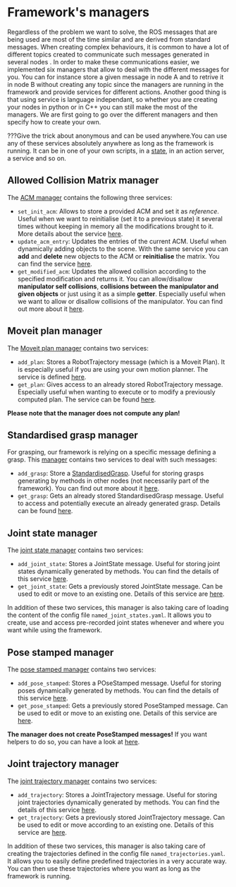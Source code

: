 # Framework's managers
Regardless of the problem we want to solve, the ROS messages that are being used are most of the time similar and are derived from standard messages. When creating complex behaviours, it is common to have a lot of different topics created to communicate such messages generated in several nodes . In order to make these communications easier, we implemented six managers that allow to deal with the different messages for you. You can for instance store a given message in node A and to retrive it in node B without creating any topic since the managers are running in the framework and provide services for different actions. Another good thing is that using service is language independant, so whether you are creating your nodes in python or in C++ you can still make the most of the managers. We are first going to go over the different managers and then specify how to create your own.

???Give the trick about anonymous and can be used anywhere.You can use any of these services absolutely anywhere as long as the framework is running. It can be in one of your own scripts, in a [state](???), in an action server, a service and so on.

## Allowed Collision Matrix manager
The [ACM manager](???) contains the following three services:
* `set_init_acm`: Allows to store a provided ACM and set it as *reference*. Useful when we want to reinitialise (set it to a previous state) it several times without keeping in memory all the modifications brought to it. More details about the service [here](???).
* `update_acm_entry`: Updates the entries of the current ACM. Useful when dynamically adding objects to the scene. With the same service you can **add** and **delete** new objects to the ACM or **reinitialise** the matrix. You can find the service [here](???).
* `get_modified_acm`: Updates the allowed collision according to the specified modification and returns it. You can allow/disallow **manipulator self collisions**, **collisions between the manipulator and given objects** or just using it as a simple **getter**. Especially useful when we want to allow or disallow collisions of the manipulator. You can find out more about it [here](???).


## Moveit plan manager
The [Moveit plan manager](???) contains two services:
* `add_plan`: Stores a RobotTrajectory message (which is a Moveit Plan). It is especially useful if you are using your own motion planner. The service is defined [here](???).
* `get_plan`: Gives access to an already stored RobotTrajectory message. Especially useful when wanting to execute or to modify a previously computed plan. The service can be found [here](???).

**Please note that the manager does not compute any plan!**


## Standardised grasp manager
For grasping, our framework is relying on a specific message defining a grasp. This [manager](???) contains two services to deal with such messages:
* `add_grasp`: Store a [StandardisedGrasp](???). Useful for storing grasps generating by methods in other nodes (not necessarily part of the framework). You can find out more about it [here](???).
* `get_grasp`: Gets an already stored StandardisedGrasp message. Useful to access and potentially execute an already generated grasp. Details can be found [here](???).

## Joint state manager
The [joint state manager](???) contains two services:
* `add_joint_state`: Stores a JointState message. Useful for storing joint states dynamically generated by methods. You can find the details of this service [here](???).
* `get_joint_state`: Gets a previously stored JointState message. Can be used to edit or move to an existing one. Details of this service are [here](???).

In addition of these two services, this manager is also taking care of loading the content of the config file `named_joint_states.yaml`. It allows you to create, use and access pre-recorded joint states whenever and where you want while using the framework.

## Pose stamped manager
The [pose stamped manager](???) contains two services:
* `add_pose_stamped`: Stores a POseStamped message. Useful for storing poses dynamically generated by methods. You can find the details of this service [here](???).
* `get_pose_stamped`: Gets a previously stored PoseStamped message. Can be used to edit or move to an existing one. Details of this service are [here](???).

**The manager does not create PoseStamped messages!** If you want helpers to do so, you can have a look at [here](???).

## Joint trajectory manager
The [joint trajectory manager](???) contains two services:
* `add_trajectory`: Stores a JointTrajectory message. Useful for storing joint trajectories dynamically generated by methods. You can find the details of this service [here](???).
* `get_trajectory`: Gets a previously stored JointTrajectory message. Can be used to edit or move according to an existing one. Details of this service are [here](???).

In addition of these two services, this manager is also taking care of creating the trajectories defined in the config file `named_trajectories.yaml`. It allows you to easily define predefined trajectories in a very accurate way. You can then use these trajectories where you want as long as the framework is running.
